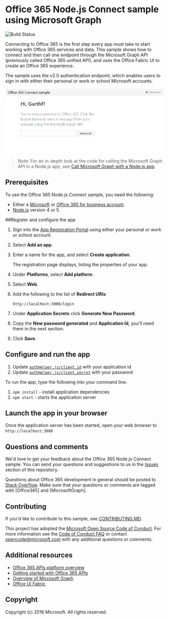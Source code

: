 # Office 365 Node.js Connect sample using Microsoft Graph
![Build Status](https://ricalo.visualstudio.com/_apis/public/build/definitions/06256fa7-d8e5-4ca0-8639-7c00eb6f1fe9/10/badge "Build Status")

Connecting to Office 365 is the first step every app must take to start working with Office 365 services and data. This sample shows how to connect and then call one endpoint through the Microsoft Graph API (previously called Office 365 unified API), and uses the Office Fabric UI to create an Office 365 experience.

The sample uses the v2.0 authentication endpoint, which enables users to sign in with either their personal or work or school Microsoft accounts.

![Office 365 Node.js Connect sample screenshot](./readme-imgs/screenshot.PNG)
> Note: For an in-depth look at the code for calling the Microsoft Graph API in a Node.js app, see [Call Microsoft Graph with a Node.js app](https://graph.microsoft.io/docs/platform/nodejs).

<a name="prerequisites"></a>
## Prerequisites

To use the Office 365 Node.js Connect sample, you need the following:
 * Either a [Microsoft](www.outlook.com) or [Office 365 for business account](https://msdn.microsoft.com/en-us/office/office365/howto/setup-development-environment#bk_Office365Account).
 * [Node.js](https://nodejs.org/) version 4 or 5.

<a name="register"></a>
##Register and configure the app

1. Sign into the [App Registration Portal](https://apps.dev.microsoft.com/) using either your personal or work or school account.
2. Select **Add an app**.
3. Enter a name for the app, and select **Create application**.
	
	The registration page displays, listing the properties of your app.
 
4. Under **Platforms**, select **Add platform**.
5. Select **Web**.
6. Add the following to the list of **Redirect URIs**:

    ```
    http://localhost:3000/login
    ```    
    
7. Under **Application Secrets** click **Generate New Password**.
8. Copy the **New password generated** and **Application Id**, you'll need them in the next section.
9. Click **Save**.

## Configure and run the app

1. Update [```authHelper.js/client_id```](authHelper.js#L7) with your application id
2. Update [```authHelper.js/client_secret```](authHelper.js#L8) with your password

To run the app, type the following into your command line:

1. ```npm install``` - install application dependencies
2. ```npm start``` - starts the application server

## Launch the app in your browser
Once the application server has been started, open your web browser to ```http://localhost:3000```

## Questions and comments

We'd love to get your feedback about the Office 365 Node.js Connect sample. You can send your questions and suggestions to us in the [Issues](https://github.com/OfficeDev/O365-Nodejs-Microsoft-Graph-Connect/issues) section of this repository.

Questions about Office 365 development in general should be posted to [Stack Overflow](http://stackoverflow.com/questions/tagged/Office365+MicrosoftGraph). Make sure that your questions or comments are tagged with [Office365] and [MicrosoftGraph].

<a name="contributing"></a>
## Contributing ##

If you'd like to contribute to this sample, see [CONTRIBUTING.MD](/CONTRIBUTING.md).

This project has adopted the [Microsoft Open Source Code of Conduct](https://opensource.microsoft.com/codeofconduct/). For more information see the [Code of Conduct FAQ](https://opensource.microsoft.com/codeofconduct/faq/) or contact [opencode@microsoft.com](mailto:opencode@microsoft.com) with any additional questions or comments.
  
## Additional resources

* [Office 365 APIs platform overview](https://msdn.microsoft.com/office/office365/howto/platform-development-overview)
* [Getting started with Office 365 APIs](http://dev.office.com/getting-started/office365apis)
* [Overview of Microsoft Graph](http://graph.microsoft.io)
* [Office UI Fabric](https://github.com/OfficeDev/Office-UI-Fabric)

## Copyright
Copyright (c) 2016 Microsoft. All rights reserved.
